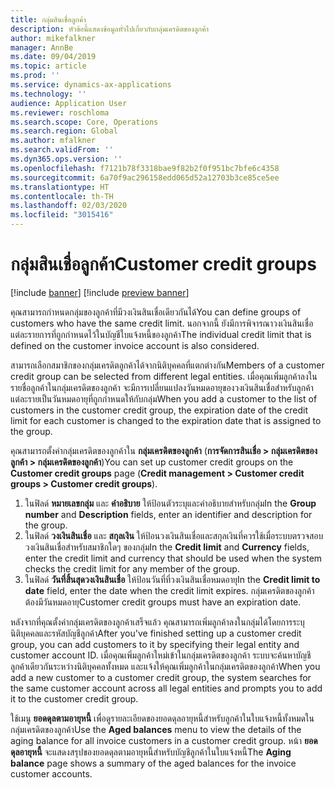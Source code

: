 ```yaml
---
title: กลุ่มสินเชื่อลูกค้า
description: หัวข้อนี้แสดงข้อมูลทั่วไปเกี่ยวกับกลุ่มเครดิตของลูกค้า
author: mikefalkner
manager: AnnBe
ms.date: 09/04/2019
ms.topic: article
ms.prod: ''
ms.service: dynamics-ax-applications
ms.technology: ''
audience: Application User
ms.reviewer: roschloma
ms.search.scope: Core, Operations
ms.search.region: Global
ms.author: mfalkner
ms.search.validFrom: ''
ms.dyn365.ops.version: ''
ms.openlocfilehash: f7121b78f3318bae9f82b2f0f951bc7bfe6c4358
ms.sourcegitcommit: 6a70f9ac296158edd065d52a12703b3ce85ce5ee
ms.translationtype: HT
ms.contentlocale: th-TH
ms.lasthandoff: 02/03/2020
ms.locfileid: "3015416"
---
```

# <a name="customer-credit-groups"></a><span data-ttu-id="49911-103">กลุ่มสินเชื่อลูกค้า</span><span class="sxs-lookup"><span data-stu-id="49911-103">Customer credit groups</span></span>

[!include [banner](../includes/banner.md)]
[!include [preview banner](../includes/preview-banner.md)]

<span data-ttu-id="49911-104">คุณสามารถกำหนดกลุ่มของลูกค้าที่มีวงเงินสินเชื่อเดียวกันได้</span><span class="sxs-lookup"><span data-stu-id="49911-104">You can define groups of customers who have the same credit limit.</span></span> <span data-ttu-id="49911-105">นอกจากนี้ ยังมีการพิจารณาวงเงินสินเชื่อแต่ละรายการที่ถูกกำหนดไว้ในบัญชีใบแจ้งหนี้ของลูกค้า</span><span class="sxs-lookup"><span data-stu-id="49911-105">The individual credit limit that is defined on the customer invoice account is also considered.</span></span>

<span data-ttu-id="49911-106">สามารถเลือกสมาชิกของกลุ่มเครดิตลูกค้าได้จากนิติบุคคลที่แตกต่างกัน</span><span class="sxs-lookup"><span data-stu-id="49911-106">Members of a customer credit group can be selected from different legal entities.</span></span> <span data-ttu-id="49911-107">เมื่อคุณเพิ่มลูกค้าลงในรายชื่อลูกค้าในกลุ่มเครดิตของลูกค้า จะมีการเปลี่ยนแปลงวันหมดอายุของวงเงินสินเชื่อสำหรับลูกค้าแต่ละรายเป็นวันหมดอายุที่ถูกกำหนดให้กับกลุ่ม</span><span class="sxs-lookup"><span data-stu-id="49911-107">When you add a customer to the list of customers in the customer credit group, the expiration date of the credit limit for each customer is changed to the expiration date that is assigned to the group.</span></span>

<span data-ttu-id="49911-108">คุณสามารถตั้งค่ากลุ่มเครดิตของลูกค้าใน **กลุ่มเครดิตของลูกค้า** (**การจัดการสินเชื่อ \> กลุ่มเครดิตของลูกค้า \> กลุ่มเครดิตของลูกค้า**)</span><span class="sxs-lookup"><span data-stu-id="49911-108">You can set up customer credit groups on the **Customer credit groups** page (**Credit management \> Customer credit groups \> Customer credit groups**).</span></span>

1. <span data-ttu-id="49911-109">ในฟิลด์ **หมายเลขกลุ่ม** และ **คำอธิบาย** ให้ป้อนตัวระบุและคำอธิบายสำหรับกลุ่ม</span><span class="sxs-lookup"><span data-stu-id="49911-109">In the **Group number** and **Description** fields, enter an identifier and description for the group.</span></span>
2. <span data-ttu-id="49911-110">ในฟิลด์ **วงเงินสินเชื่อ** และ **สกุลเงิน** ให้ป้อนวงเงินสินเชื่อและสกุลเงินที่ควรใช้เมื่อระบบตรวจสอบวงเงินสินเชื่อสำหรับสมาชิกใดๆ ของกลุ่ม</span><span class="sxs-lookup"><span data-stu-id="49911-110">In the **Credit limit** and **Currency** fields, enter the credit limit and currency that should be used when the system checks the credit limit for any member of the group.</span></span>
3. <span data-ttu-id="49911-111">ในฟิลด์ **วันที่สิ้นสุดวงเงินสินเชื่อ** ให้ป้อนวันที่ที่วงเงินสินเชื่อหมดอายุ</span><span class="sxs-lookup"><span data-stu-id="49911-111">In the **Credit limit to date** field, enter the date when the credit limit expires.</span></span> <span data-ttu-id="49911-112">กลุ่มเครดิตของลูกค้าต้องมีวันหมดอายุ</span><span class="sxs-lookup"><span data-stu-id="49911-112">Customer credit groups must have an expiration date.</span></span>

<span data-ttu-id="49911-113">หลังจากที่คุณตั้งค่ากลุ่มเครดิตของลูกค้าเสร็จแล้ว คุณสามารถเพิ่มลูกค้าลงในกลุ่มได้โดยการระบุนิติบุคคลและรหัสบัญชีลูกค้า</span><span class="sxs-lookup"><span data-stu-id="49911-113">After you've finished setting up a customer credit group, you can add customers to it by specifying their legal entity and customer account ID.</span></span> <span data-ttu-id="49911-114">เมื่อคุณเพิ่มลูกค้าใหม่เข้าในกลุ่มเครดิตของลูกค้า ระบบจะค้นหาบัญชีลูกค้าเดียวกันระหว่างนิติบุคคลทั้งหมด และแจ้งให้คุณเพิ่มลูกค้าในกลุ่มเครดิตของลูกค้า</span><span class="sxs-lookup"><span data-stu-id="49911-114">When you add a new customer to a customer credit group, the system searches for the same customer account across all legal entities and prompts you to add it to the customer credit group.</span></span>

<span data-ttu-id="49911-115">ใช้เมนู **ยอดดุลตามอายุหนี้** เพื่อดูรายละเอียดของยอดดุลอายุหนี้สำหรับลูกค้าในใบแจ้งหนี้ทั้งหมดในกลุ่มเครดิตของลูกค้า</span><span class="sxs-lookup"><span data-stu-id="49911-115">Use the **Aged balances** menu to view the details of the aging balance for all invoice customers in a customer credit group.</span></span> <span data-ttu-id="49911-116">หน้า **ยอดดุลอายุหนี้** จะแสดงสรุปของยอดดุลตามอายุหนี้สำหรับบัญชีลูกค้าในใบแจ้งหนี้</span><span class="sxs-lookup"><span data-stu-id="49911-116">The **Aging balance** page shows a summary of the aged balances for the invoice customer accounts.</span></span>
